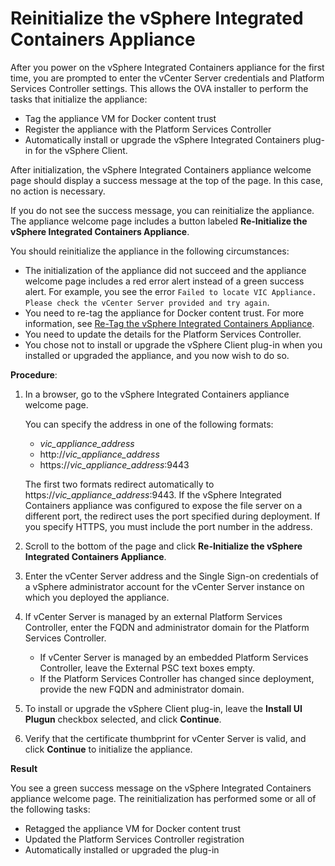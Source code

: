 # Reinitialize the vSphere Integrated Containers Appliance

After you power on the vSphere Integrated Containers appliance for the first time, you are prompted to enter the vCenter Server credentials and Platform Services Controller settings. This allows the OVA installer to perform the tasks that initialize the appliance:

- Tag the appliance VM for Docker content trust
- Register the appliance with the Platform Services Controller
- Automatically install or upgrade the vSphere Integrated Containers plug-in for the vSphere Client.

After initialization, the vSphere Integrated Containers appliance welcome page should display a success message at the top of the page. In this case, no action is necessary.

If you do not see the success message, you can reinitialize the appliance. The appliance welcome page includes a button labeled **Re-Initialize the vSphere Integrated Containers Appliance**. 

You should reinitialize the appliance in the following circumstances:

* The initialization of the appliance did not succeed and the appliance welcome page includes a red error alert instead of a green success alert. For example, you see the error `Failed to locate VIC Appliance. Please check the vCenter Server provided and try again`.
* You need to re-tag the appliance for Docker content trust. For more information, see [Re-Tag the vSphere Integrated Containers Appliance](retag_appliance.md).
* You need to update the details for the Platform Services Controller.
* You chose not to install or upgrade the vSphere Client plug-in when you installed or upgraded the appliance, and you now wish to do so. 

**Procedure**:

1. In a browser, go to the vSphere Integrated Containers appliance welcome page.

    You can specify the address in one of the following formats:

    - <i>vic_appliance_address</i>
    - http://<i>vic_appliance_address</i>
    - https://<i>vic_appliance_address</i>:9443

    The first two formats redirect automatically to https://<i>vic_appliance_address</i>:9443. If the vSphere Integrated Containers appliance was configured to expose the file server on a different port, the redirect uses the port specified during deployment. If you specify HTTPS, you must include the port number in the address.
2. Scroll to the bottom of the page and click **Re-Initialize the  vSphere Integrated Containers Appliance**.
3. Enter the vCenter Server address and the Single Sign-on credentials of a vSphere administrator account for the vCenter Server instance on which you deployed the appliance.
4. If vCenter Server is managed by an external Platform Services Controller, enter the FQDN and administrator domain for the Platform Services Controller. 

    - If vCenter Server is managed by an embedded Platform Services Controller, leave the External PSC text boxes empty.
    - If the Platform Services Controller has changed since deployment, provide the new FQDN and administrator domain.
4. To install or upgrade the vSphere Client plug-in, leave the **Install UI Plugun** checkbox selected, and click **Continue**.
6. Verify that the certificate thumbprint for vCenter Server is valid, and click **Continue** to initialize the appliance.

**Result**

You see a green success message on the vSphere Integrated Containers appliance welcome page. The reinitialization has performed some or all of the following tasks:

- Retagged the appliance VM for Docker content trust
- Updated the Platform Services Controller registration
- Automatically installed or upgraded the plug-in 